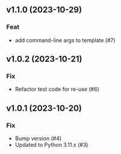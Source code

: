 ## v1.1.0 (2023-10-29)

### Feat

- add command-line args to template (#7)

## v1.0.2 (2023-10-21)

### Fix

- Refactor test code for re-use (#6)

## v1.0.1 (2023-10-20)

### Fix

- Bump version (#4)
- Updated to Python 3.11.x (#3)
